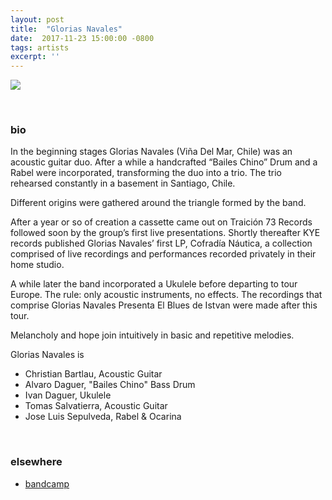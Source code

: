 ```yaml
---
layout: post
title:  "Glorias Navales"
date:  2017-11-23 15:00:00 -0800
tags: artists
excerpt: ''
---
```


![]({{site.url}}/assets/gxnx_foto_orig.jpg)

<br/>


### bio
In the beginning stages Glorias Navales (Viña Del Mar, Chile) was an acoustic guitar duo. After a while a handcrafted “Bailes Chino” Drum and a Rabel were incorporated, transforming the duo into a trio. The trio rehearsed constantly in a basement in Santiago, Chile.

Different origins were gathered around the triangle formed by the band.

After a year or so of creation a cassette came out on Traición 73 Records followed soon by the group’s first live presentations. Shortly thereafter KYE records published Glorias Navales’ first LP, Cofradía Náutica, a collection comprised of live recordings and performances recorded privately in their home studio.

A while later the band incorporated a Ukulele before departing to tour Europe. The rule: only acoustic instruments, no effects. The recordings that comprise Glorias Navales Presenta El Blues de Istvan were made after this tour.

Melancholy and hope join intuitively in basic and repetitive melodies.

Glorias Navales is

* Christian Bartlau, Acoustic Guitar
* Alvaro Daguer, "Bailes Chino" Bass Drum
* Ivan Daguer, Ukulele
* Tomas Salvatierra, Acoustic Guitar
* Jose Luis Sepulveda, Rabel & Ocarina


<br/>


### elsewhere

* [bandcamp](https://gxnx.bandcamp.com/)
